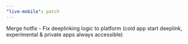 ```yaml
---
"live-mobile": patch
---
```


Merge hotfix - Fix deeplinking logic to platform (cold app start deeplink, experimental & private apps always accessible)
